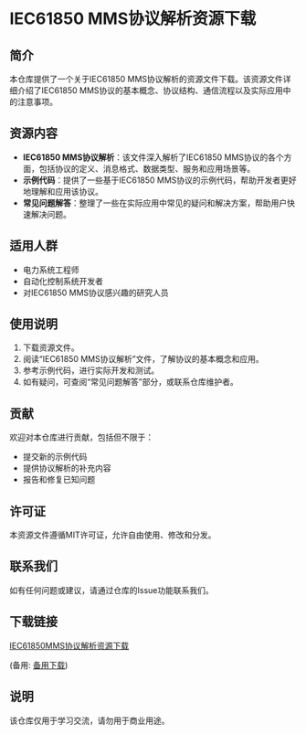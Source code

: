 # IEC61850 MMS协议解析资源下载

## 简介
本仓库提供了一个关于IEC61850 MMS协议解析的资源文件下载。该资源文件详细介绍了IEC61850 MMS协议的基本概念、协议结构、通信流程以及实际应用中的注意事项。

## 资源内容
- **IEC61850 MMS协议解析**：该文件深入解析了IEC61850 MMS协议的各个方面，包括协议的定义、消息格式、数据类型、服务和应用场景等。
- **示例代码**：提供了一些基于IEC61850 MMS协议的示例代码，帮助开发者更好地理解和应用该协议。
- **常见问题解答**：整理了一些在实际应用中常见的疑问和解决方案，帮助用户快速解决问题。

## 适用人群
- 电力系统工程师
- 自动化控制系统开发者
- 对IEC61850 MMS协议感兴趣的研究人员

## 使用说明
1. 下载资源文件。
2. 阅读“IEC61850 MMS协议解析”文件，了解协议的基本概念和应用。
3. 参考示例代码，进行实际开发和测试。
4. 如有疑问，可查阅“常见问题解答”部分，或联系仓库维护者。

## 贡献
欢迎对本仓库进行贡献，包括但不限于：
- 提交新的示例代码
- 提供协议解析的补充内容
- 报告和修复已知问题

## 许可证
本资源文件遵循MIT许可证，允许自由使用、修改和分发。

## 联系我们
如有任何问题或建议，请通过仓库的Issue功能联系我们。

## 下载链接
[IEC61850MMS协议解析资源下载](https://pan.quark.cn/s/d371da758762) 

(备用: [备用下载](https://pan.baidu.com/s/19457xy987kUcSN2l8w1VGg?pwd=1234))

## 说明

该仓库仅用于学习交流，请勿用于商业用途。

